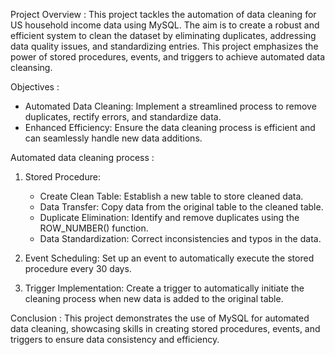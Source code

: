 Project Overview :
This project tackles the automation of data cleaning for US household income data using MySQL. The aim is to create a robust and efficient system to clean the dataset by eliminating duplicates, addressing data quality issues, and standardizing entries. This project emphasizes the power of stored procedures, events, and triggers to achieve automated data cleansing.

Objectives :
- Automated Data Cleaning: Implement a streamlined process to remove duplicates, rectify errors, and standardize data.
- Enhanced Efficiency: Ensure the data cleaning process is efficient and can seamlessly handle new data additions.

Automated data cleaning process : 
1. Stored Procedure:
   - Create Clean Table: Establish a new table to store cleaned data.
   - Data Transfer: Copy data from the original table to the cleaned table.
   - Duplicate Elimination: Identify and remove duplicates using the ROW_NUMBER() function.
   - Data Standardization: Correct inconsistencies and typos in the data.

2. Event Scheduling:
   Set up an event to automatically execute the stored procedure every 30 days.
   
3. Trigger Implementation:
   Create a trigger to automatically initiate the cleaning process when new data is added to the original table.
   
Conclusion : 
This project demonstrates the use of MySQL for automated data cleaning, showcasing skills in creating stored procedures, events, and triggers to ensure data consistency and efficiency.
